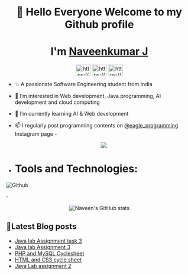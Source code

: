 <h1 align="center"> 👋 Hello Everyone Welcome to my Github profile</a>

<h1 align="center">I'm <a href="https://naveenkumarj.netlify.app/" >Naveenkumar J</a></h1>
<p align="center">
<a href="https://linkedin.com/in/naveenkumar-j-610147174/" target="blank"><img align="center" src="https://raw.githubusercontent.com/rahuldkjain/github-profile-readme-generator/master/src/images/icons/Social/linked-in-alt.svg" alt="https://www.linkedin.com/in/naveenkumar-j-610147174/" height="30" width="40" /></a>
<a href="https://instagram.com/eagle_programming/" target="blank"><img align="center" src="https://raw.githubusercontent.com/rahuldkjain/github-profile-readme-generator/master/src/images/icons/Social/instagram.svg" alt="https://www.instagram.com/eagle_programming/" height="30" width="40" /></a>
<a href="https://hashnode.com/@naveenkumarj" target="blank"><img align="center" src="https://raw.githubusercontent.com/rahuldkjain/github-profile-readme-generator/master/src/images/icons/Social/hashnode.svg" alt="https://hashnode.com/@naveenkumarj" height="30" width="40" /></a>
</p>
 
- ✨ A passionate Software Engineering student from India
- 🚀 I’m interested in Web development, Java programming, AI development and cloud computing 
- 🌱 I’m currently learning AI & Web development 
- 📫 I regularly post programming contents on [@eagle_programming](https://www.instagram.com/eagle_programming/) Instagram page
-<p align="center">![](https://komarev.com/ghpvc/?username=naveenkumar-j&color=green)</p>


- # Tools and Technologies:
![Github](https://user-images.githubusercontent.com/70682152/152630758-738e269d-5d06-4928-81bb-937138dee71c.png)

-<p align="center">![Naveen's GitHub stats](https://github-readme-stats.vercel.app/api?username=naveenkumar-j&show_icons=true&theme=radical)</p>
## 📕Latest Blog posts
<!-- BLOG-POST-LIST:START -->
- [Java lab Assignment task 3](https://naveenkumarj.hashnode.dev/java-lab-assignment-task-3)
- [Java lab Assignment 3](https://naveenkumarj.hashnode.dev/java-lab-assignment-3)
- [PHP and MySQL Cyclesheet](https://naveenkumarj.hashnode.dev/php-and-mysql-cyclesheet)
- [HTML and CSS cycle sheet](https://naveenkumarj.hashnode.dev/html-and-css-cycle-sheet)
- [Java Lab assignment 2](https://naveenkumarj.hashnode.dev/java-lab-assignment-2)
<!-- BLOG-POST-LIST:END -->



<!---
naveenkumar-j/naveenkumar-j is a ✨ special ✨ repository because its `README.md` (this file) appears on your GitHub profile.
You can click the Preview link to take a look at your changes.
--->
